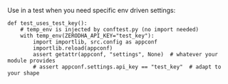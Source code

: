 Use in a test when you need specific env driven settings:

    def test_uses_test_key():
        # temp_env is injected by conftest.py (no import needed)
        with temp_env(ZERODHA_API_KEY="test_key"):
            import importlib, src.config as appconf
            importlib.reload(appconf)
            assert getattr(appconf, "settings", None)  # whatever your module provides
            # assert appconf.settings.api_key == "test_key"  # adapt to your shape


